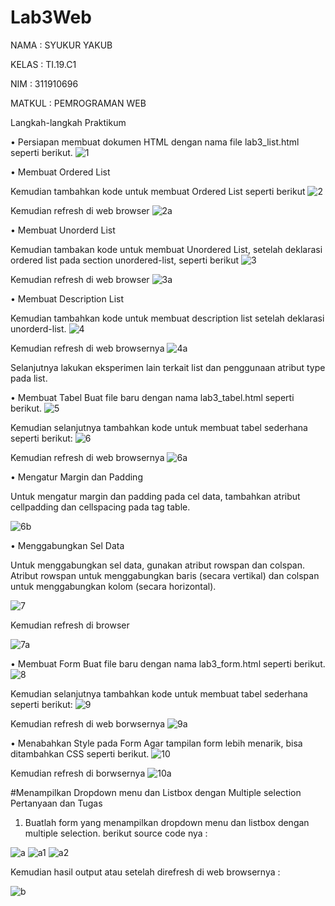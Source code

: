 # Lab3Web
NAMA		: SYUKUR YAKUB

KELAS		: TI.19.C1

NIM		: 311910696

MATKUL	: PEMROGRAMAN WEB

Langkah-langkah Praktikum

•	Persiapan membuat dokumen HTML dengan nama file lab3_list.html seperti berikut.
![1](https://user-images.githubusercontent.com/56242226/114870635-9b820c00-9e22-11eb-86d6-d31a3e3df188.PNG)

•	Membuat Ordered List 

Kemudian tambahkan kode untuk membuat Ordered List seperti berikut
![2](https://user-images.githubusercontent.com/56242226/114870769-be142500-9e22-11eb-8c0a-62b3074b6ba9.PNG)

Kemudian refresh di web browser 
![2a](https://user-images.githubusercontent.com/56242226/114870871-dd12b700-9e22-11eb-8d86-4397f690ec32.PNG)

•	Membuat Unorderd List

Kemudian tambakan kode untuk membuat Unordered List, setelah deklarasi ordered list pada section unordered-list, seperti berikut 
![3](https://user-images.githubusercontent.com/56242226/114871011-07fd0b00-9e23-11eb-9a06-5354876a623e.PNG)

Kemudian refresh di web browser 
![3a](https://user-images.githubusercontent.com/56242226/114871084-1c410800-9e23-11eb-9e8d-73e4babbefdd.PNG)

•	Membuat Description List

 Kemudian tambahkan kode untuk membuat description list setelah deklarasi unorderd-list.
![4](https://user-images.githubusercontent.com/56242226/114871192-3b3f9a00-9e23-11eb-8113-1b01dba4b412.PNG)

Kemudian refresh di web browsernya 
![4a](https://user-images.githubusercontent.com/56242226/114871263-501c2d80-9e23-11eb-9eb3-e0d226c9f3e1.PNG)

Selanjutnya lakukan eksperimen lain terkait list dan penggunaan atribut type pada list.

•	Membuat Tabel
 Buat file baru dengan nama lab3_tabel.html seperti berikut.
![5](https://user-images.githubusercontent.com/56242226/114871376-6cb86580-9e23-11eb-8b8f-06b01f685d43.PNG)

Kemudian selanjutnya tambahkan kode untuk membuat tabel sederhana seperti berikut: 
![6](https://user-images.githubusercontent.com/56242226/114871480-83f75300-9e23-11eb-8901-396d80785606.PNG)

Kemudian refresh di web browsernya 
![6a](https://user-images.githubusercontent.com/56242226/114871558-9b364080-9e23-11eb-9c59-f3338f604dd0.PNG)

•	Mengatur Margin dan Padding 

Untuk mengatur margin dan padding pada cel data, tambahkan atribut cellpadding dan cellspacing pada tag table.

![6b](https://user-images.githubusercontent.com/56242226/114871630-ac7f4d00-9e23-11eb-8fe5-e37e27a7498e.PNG)

•	Menggabungkan Sel Data 

Untuk menggabungkan sel data, gunakan atribut rowspan dan colspan. Atribut rowspan untuk menggabungkan baris (secara vertikal) dan colspan untuk menggabungkan kolom (secara horizontal).

![7](https://user-images.githubusercontent.com/56242226/114871707-c587fe00-9e23-11eb-8ebc-aa300eda7156.PNG)

Kemudian refresh di browser 

![7a](https://user-images.githubusercontent.com/56242226/114871778-d89ace00-9e23-11eb-831e-2267f6a45c19.PNG)

•	Membuat Form 
Buat file baru dengan nama lab3_form.html seperti berikut.
![8](https://user-images.githubusercontent.com/56242226/114871884-f405d900-9e23-11eb-81cb-29c4662712f4.PNG)

Kemudian selanjutnya tambahkan kode untuk membuat tabel sederhana seperti berikut:
![9](https://user-images.githubusercontent.com/56242226/114871969-0da72080-9e24-11eb-89ff-806431c78879.PNG)

Kemudian refresh di web borwsernya 
![9a](https://user-images.githubusercontent.com/56242226/114872082-27e0fe80-9e24-11eb-9296-f20be4cecb73.PNG)

•	Menabahkan Style pada Form 
Agar tampilan form lebih menarik, bisa ditambahkan CSS seperti berikut.
![10](https://user-images.githubusercontent.com/56242226/114872158-3e875580-9e24-11eb-98f6-38ebb2fdcaaa.PNG)

Kemudian refresh di borwsernya 
![10a](https://user-images.githubusercontent.com/56242226/114872223-4fd06200-9e24-11eb-8e7c-ee51a4dd07db.PNG)

#Menampilkan Dropdown menu dan Listbox dengan Multiple selection
Pertanyaan dan Tugas 

1.	Buatlah form yang menampilkan dropdown menu dan listbox dengan multiple selection.
berikut source code nya :

![a](https://user-images.githubusercontent.com/56242226/114874058-231d4a00-9e26-11eb-85b7-298acbd1c25d.PNG)
![a1](https://user-images.githubusercontent.com/56242226/114874092-2d3f4880-9e26-11eb-92cf-a01b0458bd53.PNG)
![a2](https://user-images.githubusercontent.com/56242226/114874167-40eaaf00-9e26-11eb-85cc-389f576bd7fd.PNG)

Kemudian hasil output atau setelah direfresh di web browsernya :

![b](https://user-images.githubusercontent.com/56242226/114874295-65468b80-9e26-11eb-9634-52200eb1d8e9.PNG)







